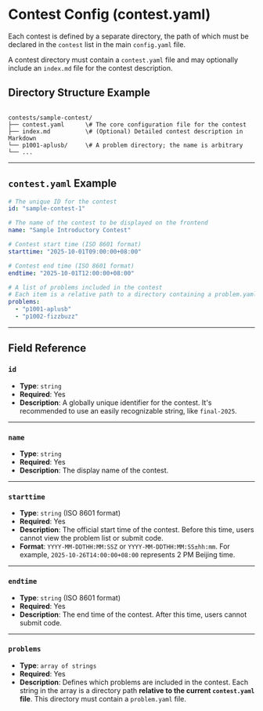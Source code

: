 # Contest Config (contest.yaml)

Each contest is defined by a separate directory, the path of which must be declared in the `contest` list in the main `config.yaml` file.

A contest directory must contain a `contest.yaml` file and may optionally include an `index.md` file for the contest description.

## Directory Structure Example

```

contests/sample-contest/
├── contest.yaml      \# The core configuration file for the contest
├── index.md          \# (Optional) Detailed contest description in Markdown
└── p1001-aplusb/     \# A problem directory; the name is arbitrary
└── ...

```

---

## `contest.yaml` Example

```yaml
# The unique ID for the contest
id: "sample-contest-1"

# The name of the contest to be displayed on the frontend
name: "Sample Introductory Contest"

# Contest start time (ISO 8601 format)
starttime: "2025-10-01T09:00:00+08:00"

# Contest end time (ISO 8601 format)
endtime: "2025-10-01T12:00:00+08:00"

# A list of problems included in the contest
# Each item is a relative path to a directory containing a problem.yaml file
problems:
  - "p1001-aplusb"
  - "p1002-fizzbuzz"

```

-----

## Field Reference

### `id`

  - **Type**: `string`
  - **Required**: Yes
  - **Description**: A globally unique identifier for the contest. It's recommended to use an easily recognizable string, like `final-2025`.

-----

### `name`

  - **Type**: `string`
  - **Required**: Yes
  - **Description**: The display name of the contest.

-----

### `starttime`

  - **Type**: `string` (ISO 8601 format)
  - **Required**: Yes
  - **Description**: The official start time of the contest. Before this time, users cannot view the problem list or submit code.
  - **Format**: `YYYY-MM-DDTHH:MM:SSZ` or `YYYY-MM-DDTHH:MM:SS±hh:mm`. For example, `2025-10-26T14:00:00+08:00` represents 2 PM Beijing time.

-----

### `endtime`

  - **Type**: `string` (ISO 8601 format)
  - **Required**: Yes
  - **Description**: The end time of the contest. After this time, users cannot submit code.

-----

### `problems`

  - **Type**: `array of strings`
  - **Required**: Yes
  - **Description**: Defines which problems are included in the contest. Each string in the array is a directory path **relative to the current `contest.yaml` file**. This directory must contain a `problem.yaml` file.
